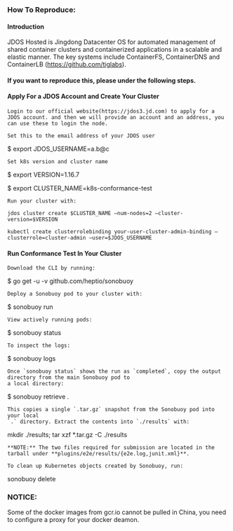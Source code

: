 ### How To Reproduce:

#### Introduction

JDOS Hosted is Jingdong Datacenter OS for automated management of shared container clusters and containerized applications in a scalable and elastic manner. The key systems include ContainerFS, ContainerDNS and ContainerLB (https://github.com/tiglabs). 

#### If you want to reproduce this, please under the following steps.

#### Apply For a JDOS Account and Create Your Cluster

```Login to our official website(https://jdos3.jd.com) to apply for a JDOS account. and then we will provide an account and an address, you can use these to login the node.```

```
Set this to the email address of your JDOS user
```

$ export JDOS_USERNAME=a.b@c

```
Set k8s version and cluster name 
```

$ export VERSION=1.16.7

$ export CLUSTER_NAME=k8s-conformance-test

```
Run your cluster with:

jdos cluster create $CLUSTER_NAME —num-nodes=2 —cluster-version=$VERSION

kubectl create clusterrolebinding your-user-cluster-admin-binding —clusterrole=cluster-admin —user=$JDOS_USERNAME
```

#### Run Conformance Test In Your Cluster

```
Download the CLI by running:
```

$ go get -u -v github.com/heptio/sonobuoy

```
Deploy a Sonobuoy pod to your cluster with:
```

$ sonobuoy run

```
View actively running pods:
```

$ sonobuoy status

```
To inspect the logs:
```

$ sonobuoy logs

```
Once `sonobuoy status` shows the run as `completed`, copy the output directory from the main Sonobuoy pod to
a local directory:
```

$ sonobuoy retrieve .

```
This copies a single `.tar.gz` snapshot from the Sonobuoy pod into your local
`.` directory. Extract the contents into `./results` with:
```

mkdir ./results; tar xzf *.tar.gz -C ./results

```
**NOTE:** The two files required for submission are located in the tarball under **plugins/e2e/results/{e2e.log,junit.xml}**.

To clean up Kubernetes objects created by Sonobuoy, run:
```

sonobuoy delete

### NOTICE:

Some of the docker images from gcr.io cannot be pulled in China, you need to configure a proxy for your docker deamon.
